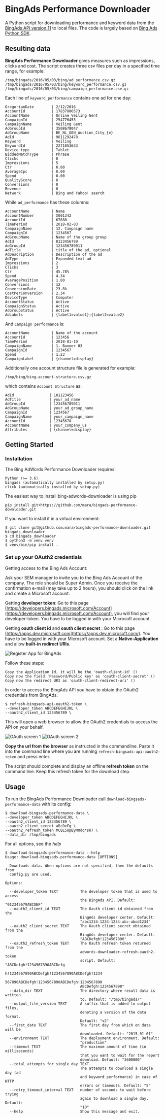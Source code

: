 # BingAds Performance Downloader

A Python script for downloading performance and keyword data from the [BingAds API version 11](https://msdn.microsoft.com/en-us/library/bing-ads-overview(v=msads.100).aspx) to local files. The code is largely based on [Bing Ads Python SDK](https://github.com/BingAds/BingAds-Python-SDK).

## Resulting data

**BingAds Performance Downloader** gives measures such as impressions, clicks and cost. The script creates three csv files per day in a specified time range, for example:

    /tmp/bingads/2016/05/03/bing/ad_performance.csv.gz
    /tmp/bingads/2016/05/03/bing/keyword_performance.csv.gz
    /tmp/bingads/2016/05/03/bing/campaign_performance.csv.gz

 Each line of `keyword_performance` contains one ad for one day:

    GregorianDate        | 2/12/2016
    AccountId            | 17837800573
    AccountName          | Online Veiling Gent
    CampaignId           | 254776453
    CampaignName         | Veiling Gent
    AdGroupId            | 3508678047
    AdGroupName          | BE_NL_GEN_Auction_City_{e}
    AdId                 | 9011292478
    Keyword              | Veiling
    KeywordId            | 2271053633
    Device type          | Tablet
    BiddedMatchType      | Phrase
    Clicks               | 0
    Impressions          | 5
    Ctr                  | 0.00
    AverageCpc           | 0.00
    Spend                | 0.00
    QualityScore         | 8
    Conversions          | 0
    Revenue              | 0
    Network              | Bing and Yahoo! search

While `ad_performance` has these columns:

    AccountName          | Name
    AccountNumber        | X001342
    AccountId            | 67688
    TimePeriod           | 2018-02-03
    CampaignName         | 12. Campaign name
    CampaignId           | 1234567
    AdGroupName          | Name of the group group
    AdId                 | 8123456789
    AdGroupId            | 123456789011
    AdTitle              | title of the ad, optional
    AdDescription        | Description of the ad
    AdType               | Expanded text ad
    Impressions          | 2
    Clicks               | 3
    Ctr                  | 45.78%
    Spend                | 4.34
    AveragePosition      | 1.00
    Conversions          | 12
    ConversionRate       | 23.8%
    CostPerConversion    | 2.34
    DeviceType           | Computer
    AccountStatus        | Active
    CampaignStatus       | Active
    AdGroupStatus        | Active
    AdLabels             | {label1=value1};{label2=value2}

And `Campaign performance` is:

    AccountName          | Name of the account
    AccountId            | 123456
    TimePeriod           | 2018-01-10
    CampaignName         | 1. Banner 03
    CampaignId           | 1234567
    Spend                | 1.23
    CampaignLabel        | {channel=display}

Additionally one account structure file is generated for example:

    /tmp/bing/bing-account-structure.csv.gz

which contains `Account Structure` as:

    AdId                | 101123456
    AdTitle             | your_ad_name
    AdGroupId           | 123456789011
    AdGroupName         | your_ad_group_name
    CampaignId          | 1234567
    CampaignName        | your_campaign_name
    AccountId           | 12345678
    AccountName         | your_company_us
    Attributes          | {channel=display}

## Getting Started

### Installation

 The Bing AdWords Performance Downloader requires:

    Python (>= 3.6)
    bingads (automatically installed by setup.py)
    click (automatically installed by setup.py)

The easiest way to install bing-adwords-downloader is using pip

    pip install git+https://github.com/mara/bingads-performance-downloader.git

If you want to install it in a virtual environment:

    $ git clone git@github.com:mara/bingads-performance-downloader.git bingads_downloader
    $ cd bingads_downloader
    $ python3 -m venv venv
    $ venv/bin/pip install .

### Set up your OAuth2 credentials

Getting access to the Bing Ads Account:

Ask your SEM manager to invite you to the Bing Ads Account of the company. The role should be Super Admin. Once you receive the confirmation e-mail
(may take up to 2 hours), you should click on the link and create a Microsoft account.

Getting **developer token**:
Go to this page [https://developers.bingads.microsoft.com/Account](https://developers.bingads.microsoft.com/Account), you will find your developer-token. You have to be logged in with your Microsoft account.

Getting **oauth client id** and **oauth client secret** :
Go to this page [https://apps.dev.microsoft.com](https://apps.dev.microsoft.com/). You have to be logged in with your Microsoft account. Set a **Native-Application** and allow **built-in redirect URIs**.

![Register App for BingAds](docs/Register-App-for-BingAds.png)

Follow these steps:

    Copy the Application Id, it will be the 'oauth-client-id' ()
    Copy now the field 'Password/Public key' as 'oauth-client-secret' ()
    Copy now the redirect URI as 'oauth-client-redirect-uri' ()

In order to access the BingAds API you have to obtain the OAuth2 credentials from BingAds.

    $ refresh-bingsads-api-oauth2-token \
    --developer_token ABCDEFEGHIJKL \
    --oauth2_client_id 123456789 \

This will open a web browser to allow the OAuth2 credentials to access the API on your behalf.

![OAuth screen 1](docs/oauth1.png)
![OAuth screen 2](docs/oauth2.png)

**Copy the url from the browser** as instructed in the commandline. Paste it into the command line where you are running
`refresh-bingsads-api-oauth2-token` and press enter.

The script should complete and display an offline **refresh token** on the command line. Keep this refresh token for the download step.

## Usage

To run the BingAds Performance Downloader call `download-bingsads-performance-data` with its config:

    $ download-bingsads-performance-data \
    --developer_token ABCDEFEGHIJKL \
    --oauth2_client_id 123456789 \
    --oauth2_client_secret aBcDeFg \
    --oauth2_refresh_token MCQL58pByMOdq*sU7 \
    --data_dir /tmp/bingads

For all options, see the _help_

    $ download-bingsads-performance-data --help
    Usage: download-bingsads-performance-data [OPTIONS]

      Downloads data. When options are not specified, then the defaults from
      config.py are used.

    Options:

      --developer_token TEXT          The developer token that is used to access
                                      the BingAds API. Default: "012345679ABCDEF"
      --oauth2_client_id TEXT         The Oauth client id obtained from the
                                      BingAds developer center. Default:
                                      "abc1234-1234-1234-abc-abcd1234"
      --oauth2_client_secret TEXT     The Oauth client secret obtained from the
                                      BingAds developer center. Default:
                                      "ABCDefgh!1234567890"
      --oauth2_refresh_token TEXT     The Oauth refresh token returned from the
                                      adwords-downloader-refresh-oauth2-token
                                      script. Default: "ABCDefgh!1234567890ABCDefg
                                      h!1234567890ABCDefgh!1234567890ABCDefgh!1234
                                      567890ABCDefgh!1234567890ABCDefgh!1234567890
                                      ABCDefgh!1234567890"
      --data_dir TEXT                 The directory where result data is written
                                      to. Default: "/tmp/bingads/"
      --output_file_version TEXT      A suffix that is added to output files,
                                      denoting a version of the data format.
                                      Default: "v2"
      --first_date TEXT               The first day from which on data will be
                                      downloaded. Default: "2015-01-01"
      --environment TEXT              The deployment environment. Default:
                                      "production"
      --timeout TEXT                  The maximum amount of time (in milliseconds)
                                      that you want to wait for the report
                                      download. Default: "3600000"
      --total_attempts_for_single_day TEXT
                                      The attempts to download a single day (ad
                                      and keyword performance) in case of HTTP
                                      errors or timeouts. Default: "5"
      --retry_timeout_interval TEXT   number of seconds to wait before trying
                                      again to download a single day. Default:
                                      "10"
      --help                          Show this message and exit.

